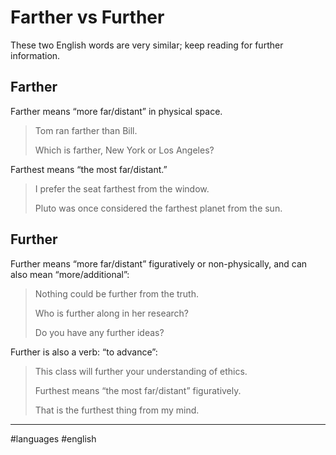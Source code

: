# Farther vs Further

These two English words are very similar; keep reading for further information.

## Farther

Farther means “more far/distant” in physical space.

> Tom ran farther than Bill.
> 
> Which is farther, New York or Los Angeles?

Farthest means “the most far/distant.”

> I prefer the seat farthest from the window.
> 
> Pluto was once considered the farthest planet from the sun.

## Further

Further means “more far/distant” figuratively or non-physically, and can also mean “more/additional”:

> Nothing could be further from the truth.
>
> Who is further along in her research?
>
> Do you have any further ideas?

Further is also a verb: “to advance”:

> This class will further your understanding of ethics.
> 
> Furthest means “the most far/distant” figuratively.
> 
> That is the furthest thing from my mind.

---

#languages #english